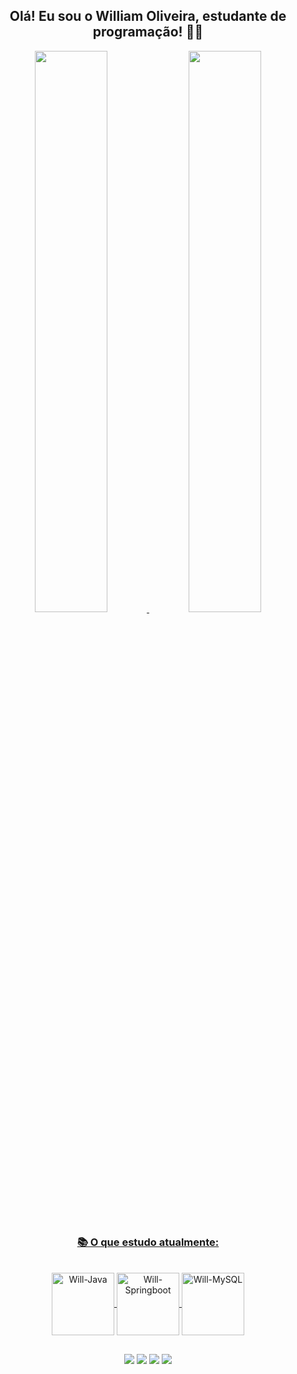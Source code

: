 <div align="center"><h2> Olá! Eu sou o William Oliveira, estudante de programação! 🧙‍♂️  </h2></div>
<div align="center">
  <a href="https://github.com/pWillOliveira">
  <img width="48%" src="https://github-readme-stats.vercel.app/api?username=pwilloliveira&show_icons=true&theme=tokyonight&include_all_commits=true&count_private=true"/>
  <img width="48%" src="https://github-readme-stats.vercel.app/api/top-langs/?username=pwilloliveira&layout=compact&langs_count=7&theme=tokyonight"/>  
</div>
<div align="center">
  <h3>📚 O que estudo atualmente:</h3> 

<div style="display: inline_block"><br>
  <img align="center" alt="Will-Java" height="100" width="100" src="https://cdn.jsdelivr.net/gh/devicons/devicon/icons/java/java-original-wordmark.svg">
  <img align="center" alt="Will-Springboot" height="100" width="100" src="https://cdn.jsdelivr.net/gh/devicons/devicon/icons/spring/spring-original-wordmark.svg">
  <img align="center" alt="Will-MySQL" height="100" width="100" src="https://cdn.jsdelivr.net/gh/devicons/devicon/icons/mysql/mysql-original-wordmark.svg">
</div>

  ##
  
<div>
  <a href="https://www.linkedin.com/in/pwilloliveira/" target="_blank"><img src="https://img.shields.io/badge/-LinkedIn-%230077B5?style=for-the-badge&logo=linkedin&logoColor=white" target="_blank"></a> 
  <a href="https://www.instagram.com/willzinoliveira/" target="_blank"><img src="https://img.shields.io/badge/-Instagram-%23E4405F?style=for-the-badge&logo=instagram&logoColor=white" target="_blank"></a>
 	<a href="https://www.twitch.tv/willzinoliveira" target="_blank"><img src="https://img.shields.io/badge/Twitch-9146FF?style=for-the-badge&logo=twitch&logoColor=white" target="_blank"></a> 
  <a href = "mailto:poliveira.william@gmail.com"><img src="https://img.shields.io/badge/-Gmail-%23333?style=for-the-badge&logo=gmail&logoColor=white" target="_blank"></a>
</div>
